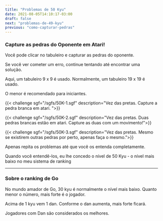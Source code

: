 ```yaml
---
title: "Problemas de 50 Kyu"
date: 2021-08-05T14:10:17-03:00
draft: false
next: "problemas-de-49-kyu"
previous: "como-capturar-pedras"
---
```


### Capture as pedras do Oponente em Atari!

Você pode clicar no tabuleiro e capturar as pedras do oponente.

Se você ver cometer um erro, continue tentando até encontrar uma solução. 

Aqui, um tabuleiro 9 x 9 é usado. Normalmente, um tabuleiro 19 x 19 é usado.

O menor é recomendado para iniciantes.



{{< challenge sgf="/sgfs/50K-1.sgf" description="Vez das pretas. Capture a pedra branca em atari. ">}} 

{{< challenge sgf="/sgfs/50K-2.sgf" description="Vez das pretas. Duas pedras brancas estão em atari. Capture as duas com um movimento!">}}

{{< challenge sgf="/sgfs/50K-3.sgf" description="Vez das pretas. Mesmo se existirem outras pedras por perto, apenas faça o mesmo.">}}

Apenas repita os problemas até que você os entenda completamente.

Quando você entendê-los, eu lhe concedo o nível de 50 Kyu - o nível mais baixo no meu sistema de ranking

----
### Sobre o ranking de Go

No mundo amador de Go, 30 kyu é normalmente o nível mais baixo. Quanto menor o número, mais forte é o jogador.

Acima de 1 kyu vem 1 dan. Conforme o dan aumenta, mais forte ficará.

Jogadores com Dan são considerados os melhores.
